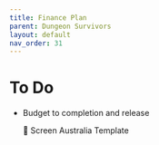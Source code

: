 ```yaml
---
title: Finance Plan
parent: Dungeon Survivors
layout: default
nav_order: 31
---
```


# To Do
* Budget to completion and release

    📖 Screen Australia Template

